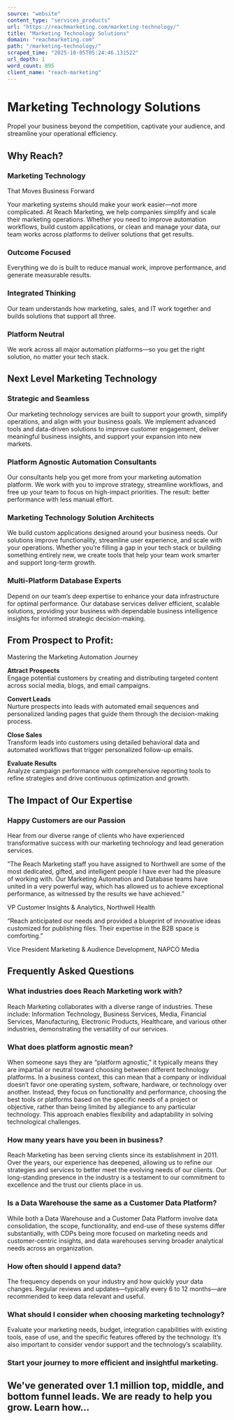 ```yaml
---
source: "website"
content_type: "services_products"
url: "https://reachmarketing.com/marketing-technology/"
title: "Marketing Technology Solutions"
domain: "reachmarketing.com"
path: "/marketing-technology/"
scraped_time: "2025-10-05T05:24:46.131522"
url_depth: 1
word_count: 895
client_name: "reach-marketing"
---
```


# Marketing Technology Solutions

Propel your business beyond the competition, captivate your audience, and streamline your operational efficiency.

## Why Reach?

### Marketing Technology  
That Moves Business Forward

Your marketing systems should make your work easier—not more complicated. At Reach Marketing, we help companies simplify and scale their marketing operations. Whether you need to improve automation workflows, build custom applications, or clean and manage your data, our team works across platforms to deliver solutions that get results.

### **Outcome Focused**

Everything we do is built to reduce manual work, improve performance, and generate measurable results.

### **Integrated Thinking**

Our team understands how marketing, sales, and IT work together and builds solutions that support all three.

### **Platform Neutral**

We work across all major automation platforms—so you get the right solution, no matter your tech stack.

## Next Level Marketing Technology

### Strategic and Seamless

Our marketing technology services are built to support your growth, simplify operations, and align with your business goals. We implement advanced tools and data-driven solutions to improve customer engagement, deliver meaningful business insights, and support your expansion into new markets.

### Platform Agnostic Automation Consultants

Our consultants help you get more from your marketing automation platform. We work with you to improve strategy, streamline workflows, and free up your team to focus on high-impact priorities. The result: better performance with less manual effort.

### Marketing Technology Solution Architects

We build custom applications designed around your business needs. Our solutions improve functionality, streamline user experience, and scale with your operations. Whether you’re filling a gap in your tech stack or building something entirely new, we create tools that help your team work smarter and support long-term growth.

### Multi-Platform Database Experts

Depend on our team’s deep expertise to enhance your data infrastructure for optimal performance. Our database services deliver efficient, scalable solutions, providing your business with dependable business intelligence insights for informed strategic decision-making.

## From Prospect to Profit:  
Mastering the Marketing Automation Journey

**Attract Prospects**  
Engage potential customers by creating and distributing targeted content across social media, blogs, and email campaigns.

**Convert Leads**  
Nurture prospects into leads with automated email sequences and personalized landing pages that guide them through the decision-making process.

**Close Sales**  
Transform leads into customers using detailed behavioral data and automated workflows that trigger personalized follow-up emails.

**Evaluate Results**  
Analyze campaign performance with comprehensive reporting tools to refine strategies and drive continuous optimization and growth.

## The Impact of Our Expertise

### Happy Customers are our Passion

Hear from our diverse range of clients who have experienced transformative success with our marketing technology and lead generation services.

”The Reach Marketing staff you have assigned to Northwell are some of the most dedicated, gifted, and intelligent people I have ever had the pleasure of working with. Our Marketing Automation and Database teams have united in a very powerful way, which has allowed us to achieve exceptional performance, as witnessed by the results we have achieved.”

VP Customer Insights & Analytics, Northwell Health

“Reach anticipated our needs and provided a blueprint of innovative ideas customized for publishing files. Their expertise in the B2B space is comforting.”

Vice President Marketing & Audience Development, NAPCO Media

## Frequently Asked Questions

### What industries does Reach Marketing work with?

Reach Marketing collaborates with a diverse range of industries. These include: Information Technology, Business Services, Media, Financial Services, Manufacturing, Electronic Products, Healthcare, and various other industries, demonstrating the versatility of our services.

### What does platform agnostic mean?

When someone says they are “platform agnostic,” it typically means they are impartial or neutral toward choosing between different technology platforms. In a business context, this can mean that a company or individual doesn’t favor one operating system, software, hardware, or technology over another. Instead, they focus on functionality and performance, choosing the best tools or platforms based on the specific needs of a project or objective, rather than being limited by allegiance to any particular technology. This approach enables flexibility and adaptability in solving technological challenges.

### How many years have you been in business?

Reach Marketing has been serving clients since its establishment in 2011. Over the years, our experience has deepened, allowing us to refine our strategies and services to better meet the evolving needs of our clients. Our long-standing presence in the industry is a testament to our commitment to excellence and the trust our clients place in us.

### Is a Data Warehouse the same as a Customer Data Platform?

While both a Data Warehouse and a Customer Data Platform involve data consolidation, the scope, functionality, and end-use of these systems differ substantially, with CDPs being more focused on marketing needs and customer-centric insights, and data warehouses serving broader analytical needs across an organization.

### How often should I append data?

The frequency depends on your industry and how quickly your data changes. Regular reviews and updates—typically every 6 to 12 months—are recommended to keep data relevant and useful.

### What should I consider when choosing marketing technology?

Evaluate your marketing needs, budget, integration capabilities with existing tools, ease of use, and the specific features offered by the technology. It’s also important to consider vendor support and the technology’s scalability.

### Start your journey to more efficient and insightful marketing.

## We've generated over 1.1 million top, middle, and bottom funnel leads. We are ready to help you grow. Learn how...